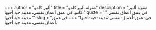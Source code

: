 +++
author = "ألبير كامو"
title = "مقولة ألبير كامو"
description = "مقولة ألبير كامو: في عمق أعماق نفسي، مدينة حية أحبها."
quote = '''في عمق أعماق نفسي، مدينة حية أحبها.'''
slug = "في-عمق-أعماق-نفسي-مدينة-حية-أحبها"
+++
في عمق أعماق نفسي، مدينة حية أحبها.
